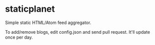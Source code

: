 staticplanet
============

Simple static HTML/Atom feed aggregator.

To add/remove blogs, edit config.json and send pull request.
It'll update once per day.
